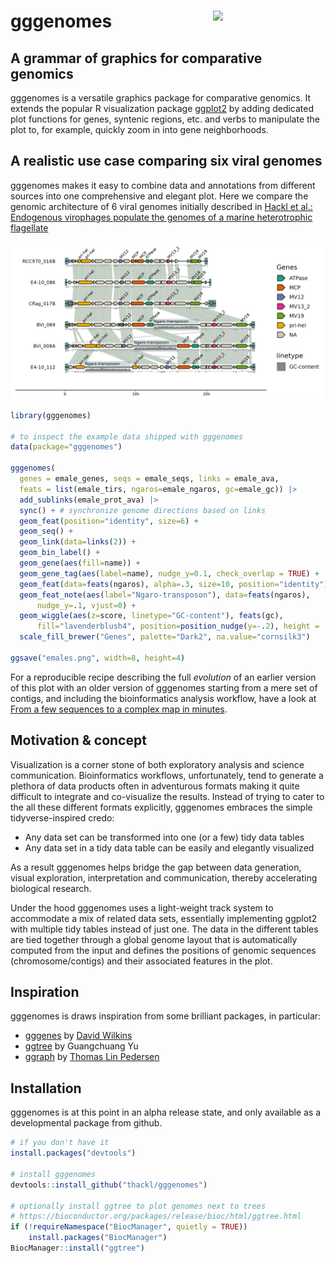 # gggenomes <img src="man/figures/logo.svg" align="right" width="180" />

## A grammar of graphics for comparative genomics

gggenomes is a versatile graphics package for comparative genomics. It extends the popular R visualization package [ggplot2](https://ggplot2.tidyverse.org/) by adding dedicated plot functions for genes, syntenic regions, etc. and verbs to manipulate the plot to, for example, quickly zoom in into gene neighborhoods.

## A realistic use case comparing six viral genomes

gggenomes makes it easy to combine data and annotations from different sources into one comprehensive and elegant plot. Here we compare the genomic architecture of 6 viral genomes initially described in [Hackl et al.: Endogenous virophages populate the genomes of a marine heterotrophic flagellate](http://dx.doi.org/10.1101/2020.11.30.404863)

![](man/figures/emales.png)

```R
library(gggenomes)

# to inspect the example data shipped with gggenomes
data(package="gggenomes")

gggenomes(
  genes = emale_genes, seqs = emale_seqs, links = emale_ava,
  feats = list(emale_tirs, ngaros=emale_ngaros, gc=emale_gc)) |> 
  add_sublinks(emale_prot_ava) |>
  sync() + # synchronize genome directions based on links
  geom_feat(position="identity", size=6) +
  geom_seq() +
  geom_link(data=links(2)) +
  geom_bin_label() +
  geom_gene(aes(fill=name)) +
  geom_gene_tag(aes(label=name), nudge_y=0.1, check_overlap = TRUE) +
  geom_feat(data=feats(ngaros), alpha=.3, size=10, position="identity") +
  geom_feat_note(aes(label="Ngaro-transposon"), data=feats(ngaros),
      nudge_y=.1, vjust=0) +
  geom_wiggle(aes(z=score, linetype="GC-content"), feats(gc),
      fill="lavenderblush4", position=position_nudge(y=-.2), height = .2) +
  scale_fill_brewer("Genes", palette="Dark2", na.value="cornsilk3")
  
ggsave("emales.png", width=8, height=4)
```

For a reproducible recipe describing the full *evolution* of an earlier version of this plot with an older version of gggenomes starting from a mere set of contigs, and including the bioinformatics analysis workflow, have a look at [From a few sequences to a complex map in
minutes](https://thackl.github.io/gggenomes/articles/emales.html).

## Motivation & concept

Visualization is a corner stone of both exploratory analysis and science
communication. Bioinformatics workflows, unfortunately, tend to generate a
plethora of data products often in adventurous formats making it quite difficult
to integrate and co-visualize the results. Instead of trying to cater to the all
these different formats explicitly, gggenomes embraces the simple
tidyverse-inspired credo:

- Any data set can be transformed into one (or a few) tidy data tables
- Any data set in a tidy data table can be easily and elegantly visualized

As a result gggenomes helps bridge the gap between data generation, visual
exploration, interpretation and communication, thereby accelerating
biological research.

Under the hood gggenomes uses a light-weight track system to accommodate a mix
of related data sets, essentially implementing ggplot2 with multiple tidy tables
instead of just one. The data in the different tables are tied together through
a global genome layout that is automatically computed from the input and defines
the positions of genomic sequences (chromosome/contigs) and their associated
features in the plot.

## Inspiration

gggenomes is draws inspiration from some brilliant packages, in particular:
* [gggenes](https://github.com/wilkox/gggenes) by [David Wilkins](https://wilkox.org/)
* [ggtree](https://guangchuangyu.github.io/software/ggtree/) by Guangchuang Yu
* [ggraph](https://github.com/thomasp85/ggraph) by [Thomas Lin Pedersen](https://www.data-imaginist.com/about)

## Installation

gggenomes is at this point in an alpha release state, and only
available as a developmental package from github.

```R
# if you don't have it
install.packages("devtools") 

# install gggenomes
devtools::install_github("thackl/gggenomes")

# optionally install ggtree to plot genomes next to trees
# https://bioconductor.org/packages/release/bioc/html/ggtree.html
if (!requireNamespace("BiocManager", quietly = TRUE))
    install.packages("BiocManager")
BiocManager::install("ggtree")
```

